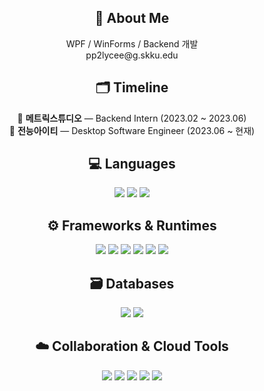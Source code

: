 <h2 align="center">📌 About Me</h2>

<p align="center">
  WPF / WinForms / Backend 개발<br/>
  pp2lycee@g.skku.edu
</p>


<h2 align="center">🗂️ Timeline</h2>

<p align="center">
  🏢 <strong>메트릭스튜디오</strong> — Backend Intern (2023.02 ~ 2023.06)<br/>
  💼 <strong>전능아이티</strong> — Desktop Software Engineer (2023.06 ~ 현재)
</p>


<h2 align="center">💻 Languages</h2>

<p align="center">
  <img src="https://img.shields.io/badge/C%23-8A0886?style=for-the-badge&logo=csharp&logoColor=white"/>
  <img src="https://img.shields.io/badge/TypeScript-3178C6?style=for-the-badge&logo=typescript&logoColor=white"/>
  <img src="https://img.shields.io/badge/Python-3776AB?style=for-the-badge&logo=python&logoColor=white"/>
</p>


<h2 align="center">⚙️ Frameworks & Runtimes</h2>

<p align="center">
  <img src="https://img.shields.io/badge/WPF-512BD4?style=for-the-badge&logo=dotnet&logoColor=white"/>
  <img src="https://img.shields.io/badge/WinForms-5C2D91?style=for-the-badge&logo=windows&logoColor=white"/>
  <img src="https://img.shields.io/badge/Node.js-339933?style=for-the-badge&logo=nodedotjs&logoColor=white"/>
  <img src="https://img.shields.io/badge/Express-000000?style=for-the-badge&logo=express&logoColor=white"/>
  <img src="https://img.shields.io/badge/Django-092E20?style=for-the-badge&logo=django&logoColor=white"/>
  <img src="https://img.shields.io/badge/React-61DAFB?style=for-the-badge&logo=react&logoColor=black"/>
</p>


<h2 align="center">🗃️ Databases</h2>

<p align="center">
  <img src="https://img.shields.io/badge/MSSQL-CC2927?style=for-the-badge&logo=microsoftsqlserver&logoColor=white"/>
  <img src="https://img.shields.io/badge/MongoDB-47A248?style=for-the-badge&logo=mongodb&logoColor=white"/>
</p>


<h2 align="center">☁️ Collaboration & Cloud Tools</h2>

<p align="center">
  <img src="https://img.shields.io/badge/AWS-232F3E?style=for-the-badge&logo=amazonaws&logoColor=white"/>
  <img src="https://img.shields.io/badge/Jira-0052CC?style=for-the-badge&logo=jira&logoColor=white"/>
  <img src="https://img.shields.io/badge/Slack-4A154B?style=for-the-badge&logo=slack&logoColor=white"/>
  <img src="https://img.shields.io/badge/GitHub-181717?style=for-the-badge&logo=github&logoColor=white"/>
  <img src="https://img.shields.io/badge/Microsoft Teams-6264A7?style=for-the-badge&logo=microsoftteams&logoColor=white"/>
</p>


